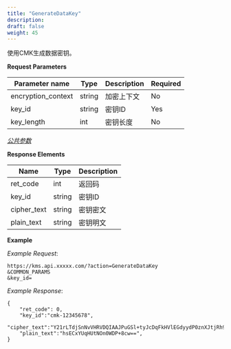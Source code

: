 ```yaml
---
title: "GenerateDataKey"
description: 
draft: false
weight: 45
---
```


使用CMK生成数据密钥。

**Request Parameters**

| Parameter name | Type | Description | Required |
| --- | --- | --- | --- |
| encryption_context | string | 加密上下文  | No       |
| key_id             | string | 密钥ID      | Yes      |
| key_length         | int    | 密钥长度    | No       |

[_公共参数_](../../../parameters/)

**Response Elements**

| Name | Type | Description |
| --- | --- | --- |
| ret_code    | int    | 返回码      |
| key_id      | string | 密钥ID      |
| cipher_text | string | 密钥密文    |
| plain_text  | string | 密钥明文    |

**Example**

_Example Request_:

```
https://kms.api.xxxxx.com/?action=GenerateDataKey
&COMMON_PARAMS
&key_id=
```

_Example Response_:

```
{
	"ret_code": 0,
	"key_id":"cmk-12345678",
	"cipher_text":"Y21rLTdjSnNvVHRVDQIAAJPuGSl+tyJcDqFkHVlEGdyydP0znXJtjRh9OFKOt4d9njg0IwWHl6hm44KI9d",
	"plain_text":"hsECxYUqHUtNOn0WDP+8cw==",
}
```
